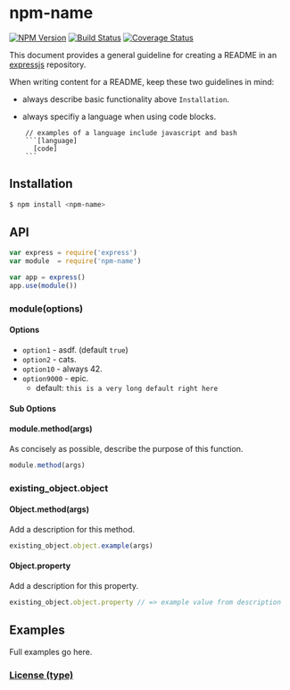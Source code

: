 # npm-name

[![NPM Version](https://badge.fury.io/js/style-guide.svg)](https://badge.fury.io/js/style-guide)
[![Build Status](https://travis-ci.org/expressjs/style-guide.svg?branch=master)](https://travis-ci.org/expressjs/style-guide)
[![Coverage Status](https://img.shields.io/coveralls/expressjs/style-guide.svg?branch=master)](https://coveralls.io/r/expressjs/style-guide)

This document provides a general guideline for creating a README in an [expressjs](https://github.com/expressjs) repository.

When writing content for a README, keep these two guidelines in mind:

- always describe basic functionality above `Installation`.

- always specifiy a language when using code blocks.

```
    // examples of a language include javascript and bash
    ```[language]
      [code]
    ```
```

## Installation

```bash
$ npm install <npm-name>
```

## API

```js
var express = require('express')
var module  = require('npm-name')

var app = express()
app.use(module())
```

### module(options)

#### Options

- `option1`    - asdf. (default `true`)
- `option2`    - cats.
- `option10`   - always 42.
- `option9000` - epic.
  - default: `this is a very long default right here`

#### Sub Options

#### module.method(args)

As concisely as possible, describe the purpose of this function.

```js
module.method(args)
```

### existing_object.object

#### Object.method(args)

Add a description for this method.

```js
existing_object.object.example(args)
```

#### Object.property

Add a description for this property.

```js
existing_object.object.property // => example value from description
```

## Examples

Full examples go here.

### [License (type)](LICENSE)
